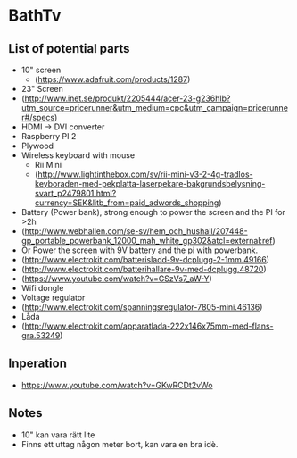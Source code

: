 # BathTv

## List of potential parts
* 10" screen 
  * (https://www.adafruit.com/products/1287)
* 23" Screen
 * (http://www.inet.se/produkt/2205444/acer-23-g236hlb?utm_source=pricerunner&utm_medium=cpc&utm_campaign=pricerunner#/specs)
 * HDMI -> DVI converter
* Raspberry PI 2
* Plywood
* Wireless keyboard with mouse
  * Rii Mini
  * (http://www.lightinthebox.com/sv/rii-mini-v3-2-4g-tradlos-keyboraden-med-pekplatta-laserpekare-bakgrundsbelysning-svart_p2479801.html?currency=SEK&litb_from=paid_adwords_shopping)
* Battery (Power bank), strong enough to power the screen and the PI for >2h
 *  (http://www.webhallen.com/se-sv/hem_och_hushall/207448-gp_portable_powerbank_12000_mah_white_gp302&atcl=external:ref)
 * Or Power the screen with 9V battery and the pi with powerbank.
 * (http://www.electrokit.com/batterisladd-9v-dcplugg-2-1mm.49166)
 * (http://www.electrokit.com/batterihallare-9v-med-dcplugg.48720)
 * (https://www.youtube.com/watch?v=GSzVs7_aW-Y)
* Wifi dongle
* Voltage regulator
 * (http://www.electrokit.com/spanningsregulator-7805-mini.46136)
* Låda
 * (http://www.electrokit.com/apparatlada-222x146x75mm-med-flans-gra.53249)




## Inperation
* https://www.youtube.com/watch?v=GKwRCDt2vWo
 

## Notes
* 10" kan vara rätt lite
* Finns ett uttag någon meter bort, kan vara en bra idè.

